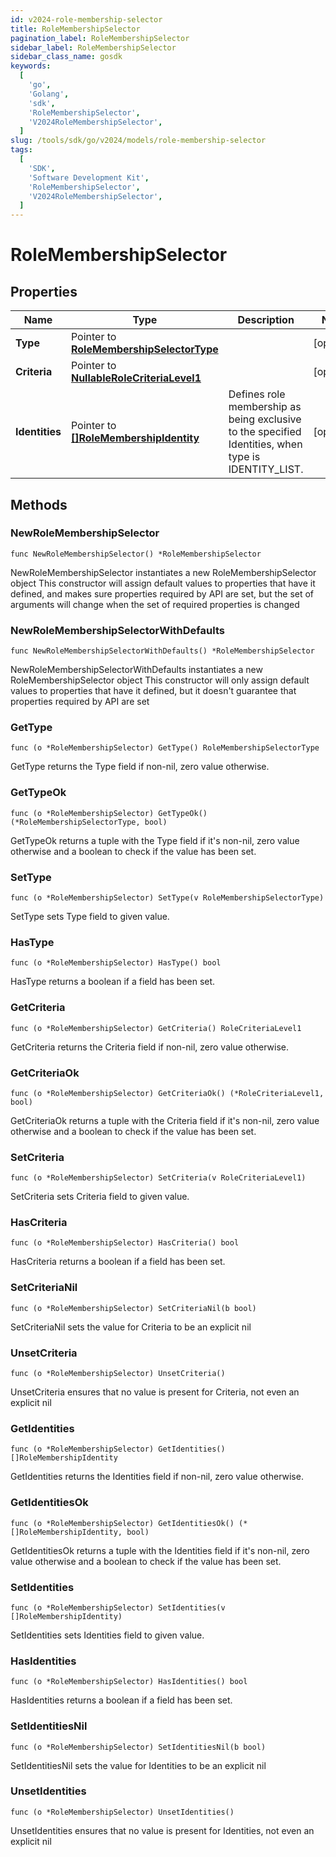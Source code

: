 ```yaml
---
id: v2024-role-membership-selector
title: RoleMembershipSelector
pagination_label: RoleMembershipSelector
sidebar_label: RoleMembershipSelector
sidebar_class_name: gosdk
keywords:
  [
    'go',
    'Golang',
    'sdk',
    'RoleMembershipSelector',
    'V2024RoleMembershipSelector',
  ]
slug: /tools/sdk/go/v2024/models/role-membership-selector
tags:
  [
    'SDK',
    'Software Development Kit',
    'RoleMembershipSelector',
    'V2024RoleMembershipSelector',
  ]
---
```


# RoleMembershipSelector

## Properties

| Name | Type | Description | Notes |
| --- | --- | --- | --- |
| **Type** | Pointer to [**RoleMembershipSelectorType**](role-membership-selector-type) |  | [optional] |
| **Criteria** | Pointer to [**NullableRoleCriteriaLevel1**](role-criteria-level1) |  | [optional] |
| **Identities** | Pointer to [**[]RoleMembershipIdentity**](role-membership-identity) | Defines role membership as being exclusive to the specified Identities, when type is IDENTITY_LIST. | [optional] |

## Methods

### NewRoleMembershipSelector

`func NewRoleMembershipSelector() *RoleMembershipSelector`

NewRoleMembershipSelector instantiates a new RoleMembershipSelector object This constructor will assign default values to properties that have it defined, and makes sure properties required by API are set, but the set of arguments will change when the set of required properties is changed

### NewRoleMembershipSelectorWithDefaults

`func NewRoleMembershipSelectorWithDefaults() *RoleMembershipSelector`

NewRoleMembershipSelectorWithDefaults instantiates a new RoleMembershipSelector object This constructor will only assign default values to properties that have it defined, but it doesn't guarantee that properties required by API are set

### GetType

`func (o *RoleMembershipSelector) GetType() RoleMembershipSelectorType`

GetType returns the Type field if non-nil, zero value otherwise.

### GetTypeOk

`func (o *RoleMembershipSelector) GetTypeOk() (*RoleMembershipSelectorType, bool)`

GetTypeOk returns a tuple with the Type field if it's non-nil, zero value otherwise and a boolean to check if the value has been set.

### SetType

`func (o *RoleMembershipSelector) SetType(v RoleMembershipSelectorType)`

SetType sets Type field to given value.

### HasType

`func (o *RoleMembershipSelector) HasType() bool`

HasType returns a boolean if a field has been set.

### GetCriteria

`func (o *RoleMembershipSelector) GetCriteria() RoleCriteriaLevel1`

GetCriteria returns the Criteria field if non-nil, zero value otherwise.

### GetCriteriaOk

`func (o *RoleMembershipSelector) GetCriteriaOk() (*RoleCriteriaLevel1, bool)`

GetCriteriaOk returns a tuple with the Criteria field if it's non-nil, zero value otherwise and a boolean to check if the value has been set.

### SetCriteria

`func (o *RoleMembershipSelector) SetCriteria(v RoleCriteriaLevel1)`

SetCriteria sets Criteria field to given value.

### HasCriteria

`func (o *RoleMembershipSelector) HasCriteria() bool`

HasCriteria returns a boolean if a field has been set.

### SetCriteriaNil

`func (o *RoleMembershipSelector) SetCriteriaNil(b bool)`

SetCriteriaNil sets the value for Criteria to be an explicit nil

### UnsetCriteria

`func (o *RoleMembershipSelector) UnsetCriteria()`

UnsetCriteria ensures that no value is present for Criteria, not even an explicit nil

### GetIdentities

`func (o *RoleMembershipSelector) GetIdentities() []RoleMembershipIdentity`

GetIdentities returns the Identities field if non-nil, zero value otherwise.

### GetIdentitiesOk

`func (o *RoleMembershipSelector) GetIdentitiesOk() (*[]RoleMembershipIdentity, bool)`

GetIdentitiesOk returns a tuple with the Identities field if it's non-nil, zero value otherwise and a boolean to check if the value has been set.

### SetIdentities

`func (o *RoleMembershipSelector) SetIdentities(v []RoleMembershipIdentity)`

SetIdentities sets Identities field to given value.

### HasIdentities

`func (o *RoleMembershipSelector) HasIdentities() bool`

HasIdentities returns a boolean if a field has been set.

### SetIdentitiesNil

`func (o *RoleMembershipSelector) SetIdentitiesNil(b bool)`

SetIdentitiesNil sets the value for Identities to be an explicit nil

### UnsetIdentities

`func (o *RoleMembershipSelector) UnsetIdentities()`

UnsetIdentities ensures that no value is present for Identities, not even an explicit nil

